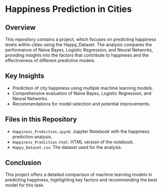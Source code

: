 # Happiness Prediction in Cities

## Overview
This repository contains a project, which focuses on predicting happiness levels within cities using the Happy_Dataset. The analysis compares the performance of Naive Bayes, Logistic Regression, and Neural Networks, providing insights into the factors that contribute to happiness and the effectiveness of different predictive models.

## Key Insights
- Prediction of city happiness using multiple machine learning models.
- Comprehensive evaluation of Naive Bayes, Logistic Regression, and Neural Networks.
- Recommendations for model selection and potential improvements.

## Files in this Repository
- `Happiness_Prediction.ipynb`: Jupyter Notebook with the happiness prediction analysis.
- `Happiness_Prediction.html`: HTML version of the notebook.
- `Happy_Dataset.csv`: The dataset used for the analysis.

## Conclusion
This project offers a detailed comparison of machine learning models in predicting happiness, highlighting key factors and recommending the best model for this task.
